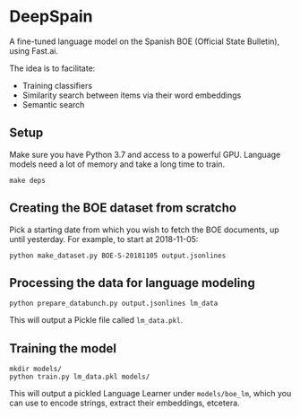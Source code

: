 # DeepSpain

A fine-tuned language model on the Spanish BOE (Official State Bulletin), using Fast.ai.

The idea is to facilitate:

- Training classifiers
- Similarity search between items via their word embeddings
- Semantic search

## Setup

Make sure you have Python 3.7 and access to a powerful GPU. Language models need a lot of memory and take a long time to train.

    make deps

## Creating the BOE dataset from scratcho

Pick a starting date from which you wish to fetch the BOE documents, up until yesterday. For example, to start at 2018-11-05:

    python make_dataset.py BOE-S-20181105 output.jsonlines

## Processing the data for language modeling

    python prepare_databunch.py output.jsonlines lm_data

This will output a Pickle file called `lm_data.pkl`.

## Training the model

    mkdir models/
    python train.py lm_data.pkl models/

This will output a pickled Language Learner under `models/boe_lm`, which you can use to encode strings, extract their embeddings, etcetera.
